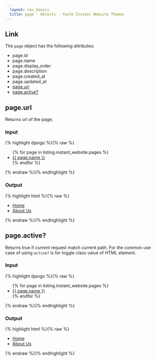 ```yaml
---
  layout: nav_basics
  title: page - Objects - Yoolk Instant Website Themes
---
```


<h2 class="section-title">Link</h2>

The <code>page</code> object has the following attributes:

<div class="panel">
  <div class="panel-body">
    <ul>
      <li>page.id</li>
      <li>page.name</li>
      <li>page.display_order</li>
      <li>page.description</li>
      <li>page.created_at</li>
      <li>page.updated_at</li>
      <li>
        <a href="#url">page.url</a>
      </li>
      <li>
        <a href="#active?">page.active?</a>
      </li>
    </ul>
  </div>
</div>

<h2 class="tags" id="url">page.url</h2>
Returns url of the page.

<div class="panel">
  <div class="panel-header">
    <h3>Input</h3>
  </div>
  <div class="panel-body">
{% highlight django %}{% raw %}
<ul>
  {% for page in listing.instant_website.pages %}
    <li>
      <a href="{{ page.url }}">{{ page.name }}</a>
    </li>
  {% endfor %}
</ul>
{% endraw %}{% endhighlight %}
  </div>
</div>

<div class="panel">
  <div class="panel-header">
    <h3>Output</h3>
  </div>
  <div class="panel-body">
{% highlight html %}{% raw %}
<ul>
  <li>
    <a href="/">Home</a>
  </li>
  <li>
    <a href="/about_us">About Us</a>
  </li>
</ul>
{% endraw %}{% endhighlight %}
  </div>
</div>

<h2 class="tags" id="active?">page.active?</h2>

Returns true if current request match current path.
For the common use case of using <code>active?</code> is for toggle class value of HTML element.

<div class="panel">
  <div class="panel-header">
    <h3>Input</h3>
  </div>
  <div class="panel-body">
{% highlight django %}{% raw %}
<ul>
  {% for page in listing.instant_website.pages %}
    <li>
      <a href="{{ page.url }}" class="{{ 'active' | toggle_class_name: page.active? }}">{{ page.name }}</a>
    </li>
  {% endfor %}
</ul>
{% endraw %}{% endhighlight %}
  </div>
</div>

<div class="panel">
  <div class="panel-header">
    <h3>Output</h3>
  </div>
  <div class="panel-body">
{% highlight html %}{% raw %}
<ul>
  <li>
    <a href="/" class="active">Home</a>
  </li>
  <li>
    <a href="/about_us" class="">About Us</a>
  </li>
</ul>
{% endraw %}{% endhighlight %}
  </div>
</div>
